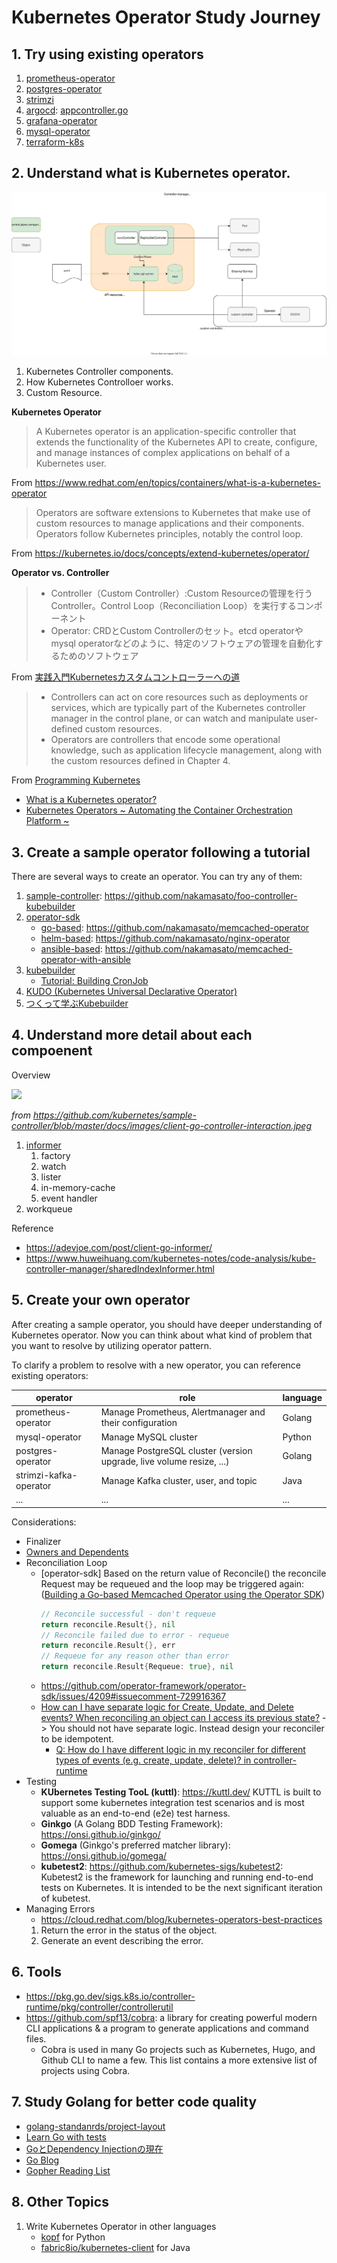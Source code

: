 # Kubernetes Operator Study Journey
## 1. Try using existing operators

1. [prometheus-operator](../prometheus-operator)
1. [postgres-operator](../databases/postgres-operator)
1. [strimzi](../strimzi)
1. [argocd](../argocd): [appcontroller.go](https://github.com/argoproj/argo-cd/blob/9025318adf367ae8f13b1a99e5c19344402b7bb9/controller/appcontroller.go)
1. [grafana-operator](../grafana-operator)
1. [mysql-operator](../databases/mysql-operator)
1. [terraform-k8s](../terraform-k8s)

## 2. Understand what is Kubernetes operator.

![](diagram.drawio.svg)

1. Kubernetes Controller components.
1. How Kubernetes Controlloer works.
1. Custom Resource.

**Kubernetes Operator**

> A Kubernetes operator is an application-specific controller that extends the functionality of the Kubernetes API to create, configure, and manage instances of complex applications on behalf of a Kubernetes user.

From https://www.redhat.com/en/topics/containers/what-is-a-kubernetes-operator

> Operators are software extensions to Kubernetes that make use of custom resources to manage applications and their components. Operators follow Kubernetes principles, notably the control loop.

From https://kubernetes.io/docs/concepts/extend-kubernetes/operator/

**Operator vs. Controller**

> - Controller（Custom Controller）:Custom Resourceの管理を行うController。Control Loop（Reconciliation Loop）を実行するコンポーネント
> - Operator: CRDとCustom Controllerのセット。etcd operatorやmysql operatorなどのように、特定のソフトウェアの管理を自動化するためのソフトウェア

From [実践入門Kubernetesカスタムコントローラーへの道](https://www.amazon.co.jp/%E5%AE%9F%E8%B7%B5%E5%85%A5%E9%96%80-Kubernetes%E3%82%AB%E3%82%B9%E3%82%BF%E3%83%A0%E3%82%B3%E3%83%B3%E3%83%88%E3%83%AD%E3%83%BC%E3%83%A9%E3%83%BC%E3%81%B8%E3%81%AE%E9%81%93-%E6%8A%80%E8%A1%93%E3%81%AE%E6%B3%89%E3%82%B7%E3%83%AA%E3%83%BC%E3%82%BA%EF%BC%88NextPublishing%EF%BC%89-%E7%A3%AF-%E8%B3%A2%E5%A4%A7-ebook/dp/B0851QCR81/ref=sr_1_1?__mk_ja_JP=%E3%82%AB%E3%82%BF%E3%82%AB%E3%83%8A&keywords=custom+controller&qid=1636178868&sr=8-1)

> - Controllers can act on core resources such as deployments or services, which are typically part of the Kubernetes controller manager in the control plane, or can watch and manipulate user-defined custom resources.
> - Operators are controllers that encode some operational knowledge, such as application lifecycle management, along with the custom resources defined in Chapter 4.

From [Programming Kubernetes](https://www.oreilly.com/library/view/programming-kubernetes/9781492047094/ch01.html)


- [What is a Kubernetes operator?](https://www.redhat.com/en/topics/containers/what-is-a-kubernetes-operator)
- [Kubernetes Operators ~ Automating the Container Orchestration Platform ~](https://www.redhat.com/rhdc/managed-files/cl-oreilly-kubernetes-operators-ebook-f21452-202001-en_2.pdf)
## 3. Create a sample operator following a tutorial

There are several ways to create an operator. You can try any of them:

1. [sample-controller](https://github.com/kubernetes/sample-controller): https://github.com/nakamasato/foo-controller-kubebuilder
1. [operator-sdk](https://sdk.operatorframework.io/)
    - [go-based](https://sdk.operatorframework.io/docs/building-operators/golang/quickstart/): https://github.com/nakamasato/memcached-operator
    - [helm-based](https://sdk.operatorframework.io/docs/building-operators/helm/quickstart/): https://github.com/nakamasato/nginx-operator
    - [ansible-based](https://sdk.operatorframework.io/docs/building-operators/ansible/quickstart/): https://github.com/nakamasato/memcached-operator-with-ansible
1. [kubebuilder](https://book.kubebuilder.io/)
    - [Tutorial: Building CronJob](https://book.kubebuilder.io/cronjob-tutorial/cronjob-tutorial.html)
1. [KUDO (Kubernetes Universal Declarative Operator)](https://kudo.dev/)
1. [つくって学ぶKubebuilder](https://zoetrope.github.io/kubebuilder-training/)

## 4. Understand more detail about each compoenent

Overview

![](https://github.com/kubernetes/sample-controller/blob/master/docs/images/client-go-controller-interaction.jpeg?raw=true)

*from https://github.com/kubernetes/sample-controller/blob/master/docs/images/client-go-controller-interaction.jpeg*

1. [informer](informer)
    1. factory
    1. watch
    1. lister
    1. in-memory-cache
    1. event handler
1. workqueue

Reference
- https://adevjoe.com/post/client-go-informer/
- https://www.huweihuang.com/kubernetes-notes/code-analysis/kube-controller-manager/sharedIndexInformer.html
## 5. Create your own operator

After creating a sample operator, you should have deeper understanding of Kubernetes operator. Now you can think about what kind of problem that you want to resolve by utilizing operator pattern.

To clarify a problem to resolve with a new operator, you can reference existing operators:

|operator|role|language|
|---|---|---|
|prometheus-operator|Manage Prometheus, Alertmanager and their configuration|Golang|
|mysql-operator|Manage MySQL cluster|Python|
|postgres-operator|Manage PostgreSQL cluster (version upgrade, live volume resize, ...)|Golang|
|strimzi-kafka-operator|Manage Kafka cluster, user, and topic|Java|
|...|...|...|


Considerations:
- Finalizer
- [Owners and Dependents](https://kubernetes.io/docs/concepts/overview/working-with-objects/owners-dependents/)
- Reconciliation Loop
    - [operator-sdk] Based on the return value of Reconcile() the reconcile Request may be requeued and the loop may be triggered again: ([Building a Go-based Memcached Operator using the Operator SDK](https://docs.openshift.com/container-platform/4.1/applications/operator_sdk/osdk-getting-started.html#building-memcached-operator-using-osdk_osdk-getting-started))
        ```go
        // Reconcile successful - don't requeue
        return reconcile.Result{}, nil
        // Reconcile failed due to error - requeue
        return reconcile.Result{}, err
        // Requeue for any reason other than error
        return reconcile.Result{Requeue: true}, nil
        ```
    - https://github.com/operator-framework/operator-sdk/issues/4209#issuecomment-729916367
    - [How can I have separate logic for Create, Update, and Delete events? When reconciling an object can I access its previous state?](https://sdk.operatorframework.io/docs/faqs/#how-can-i-have-separate-logic-for-create-update-and-delete-events-when-reconciling-an-object-can-i-access-its-previous-state) -> You should not have separate logic. Instead design your reconciler to be idempotent.
        - [Q: How do I have different logic in my reconciler for different types of events (e.g. create, update, delete)? in controller-runtime](https://github.com/kubernetes-sigs/controller-runtime/blob/master/FAQ.md#q-how-do-i-have-different-logic-in-my-reconciler-for-different-types-of-events-eg-create-update-delete)
- Testing
    - **KUbernetes Testing TooL (kuttl)**: https://kuttl.dev/ KUTTL is built to support some kubernetes integration test scenarios and is most valuable as an end-to-end (e2e) test harness.
    - **Ginkgo** (A Golang BDD Testing Framework): https://onsi.github.io/ginkgo/
    - **Gomega** (Ginkgo's preferred matcher library): https://onsi.github.io/gomega/
    - **kubetest2**: https://github.com/kubernetes-sigs/kubetest2: Kubetest2 is the framework for launching and running end-to-end tests on Kubernetes. It is intended to be the next significant iteration of kubetest.
- Managing Errors
    - https://cloud.redhat.com/blog/kubernetes-operators-best-practices
    1. Return the error in the status of the object.
    1. Generate an event describing the error.
## 6. Tools
- https://pkg.go.dev/sigs.k8s.io/controller-runtime/pkg/controller/controllerutil
- https://github.com/spf13/cobra: a library for creating powerful modern CLI applications & a program to generate applications and command files.
    - Cobra is used in many Go projects such as Kubernetes, Hugo, and Github CLI to name a few. This list contains a more extensive list of projects using Cobra.

## 7. Study Golang for better code quality

- [golang-standanrds/project-layout](https://github.com/golang-standards/project-layout)
- [Learn Go with tests](https://quii.gitbook.io/learn-go-with-tests/)
- [GoとDependency Injectionの現在](https://note.com/timakin/n/nc95d66a75b3d)
- [Go Blog](https://go.dev/blog)
- [Gopher Reading List](https://github.com/enocom/gopher-reading-list)

## 8. Other Topics

1. Write Kubernetes Operator in other languages
    - [kopf](https://kopf.readthedocs.io/en/stable/) for Python
    - [fabric8io/kubernetes-client](https://github.com/fabric8io/kubernetes-client) for Java
